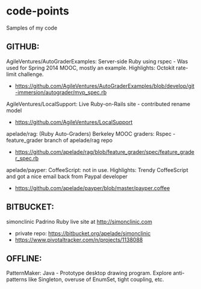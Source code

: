 code-points
===========

Samples of my code


## GITHUB:
  
AgileVentures/AutoGraderExamples: Server-side Ruby using rspec - Was used for Spring 2014 MOOC, mostly an example. Highlights: Octokit rate-limit challenge.
- https://github.com/AgileVentures/AutoGraderExamples/blob/develop/git-immersion/autograder/mvp_spec.rb

AgileVentures/LocalSupport: Live Ruby-on-Rails site - contributed rename model
- https://github.com/AgileVentures/LocalSupport

apelade/rag: (Ruby Auto-Graders) Berkeley MOOC graders: Rspec - feature_grader branch of apelade/rag repo
- https://github.com/apelade/rag/blob/feature_grader/spec/feature_grader_spec.rb

apelade/payper: CoffeeScript: not in use. Highlights: Trendy CoffeeScript and got a nice email back from Paypal developer
- https://github.com/apelade/payper/blob/master/payper.coffee

## BITBUCKET:

simonclinic Padrino Ruby live site at http://simonclinic.com
- private repo: https://bitbucket.org/apelade/simonclinic
- https://www.pivotaltracker.com/n/projects/1138088


## OFFLINE:

PatternMaker: Java - Prototype desktop drawing program. Explore anti-patterns like Singleton, overuse of EnumSet, tight coupling, etc.

